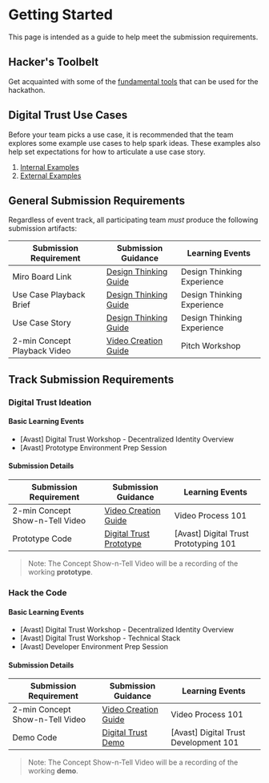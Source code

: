 # Getting Started 
This page is intended as a guide to help meet the submission requirements.

## Hacker's Toolbelt
Get acquainted with some of the [fundamental tools](./submission-guides/tools.md) that can be used for the hackathon.

## Digital Trust Use Cases
Before your team picks a use case, it is recommended that the team explores some example use cases to help spark ideas. These examples also help set expectations for how to articulate a use case story.  

1. [Internal Examples](https://github.discoverfinancial.com/tech-academy-org/digital-trust-wg/wiki/Digital-Trust-Use-Cases#activities)
2. [External Examples](https://github.discoverfinancial.com/tech-academy-org/digital-trust-wg/wiki/Sample-External-Use-Cases)

## General Submission Requirements 
Regardless of event track, all participating team *must* produce the following submission artifacts:

| Submission Requirement| Submission Guidance  | Learning Events |
| --- | --- | --- |
| Miro Board Link |[Design Thinking Guide](./submission-guides/design-thinking-artifacts.md) | Design Thinking Experience |
| Use Case Playback Brief |[Design Thinking Guide](./submission-guides/design-thinking-artifacts.md) | Design Thinking Experience |
| Use Case Story | [Design Thinking Guide](./submission-guides/design-thinking-artifacts.md) | Design Thinking Experience |
| 2-min Concept Playback Video | [Video Creation Guide](./submission-guides/video-creation-guide.md)| Pitch Workshop |

## Track Submission Requirements 

### Digital Trust Ideation
#### Basic Learning Events
 
* [Avast] Digital Trust Workshop - Decentralized Identity Overview
* [Avast] Prototype Environment Prep Session
 
#### Submission Details
| Submission Requirement| Submission Guidance  | Learning Events |
| --- | --- | --- |
| 2-min Concept Show-n-Tell Video| [Video Creation Guide](./submission-guides/video-creation-guide.md)|  Video Process 101 |
| Prototype Code | [Digital Trust Prototype](./track/dti/README.md)| [Avast] Digital Trust Prototyping 101 |

>Note: The Concept Show-n-Tell Video will be a recording of the working **prototype**. 
 
### Hack the Code
#### Basic Learning Events
 
* [Avast] Digital Trust Workshop - Decentralized Identity Overview
* [Avast] Digital Trust Workshop - Technical Stack
* [Avast] Developer Environment Prep Session
 
#### Submission Details
| Submission Requirement| Submission Guidance  | Learning Events |
| --- | --- | --- |
| 2-min Concept Show-n-Tell Video | [Video Creation Guide](./submission-guides/video-creation-guide.md)|  Video Process 101 |
| Demo Code | [Digital Trust Demo](./track/htc/README.md)| [Avast] Digital Trust Development 101  |

>Note: The Concept Show-n-Tell Video will be a recording of the working **demo**. 
